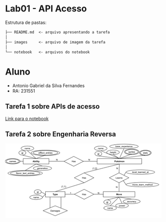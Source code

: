 # Lab01 - API Acesso

Estrutura de pastas:

~~~
├── README.md  <- arquivo apresentando a tarefa
│
├── images     <- arquivo de imagem da tarefa
│
└── notebook   <- arquivos do notebook
~~~

# Aluno
* Antonio Gabriel da Silva Fernandes
* RA: 231551

## Tarefa 1 sobre APIs de acesso

[Link para o notebook](https://github.com/bilbosf/MC536/blob/main/lab01/notebook/lab01_api.ipynb)

## Tarefa 2 sobre Engenharia Reversa
![Modelo Conceitual de parte da PokéAPI](images/modelo.png)
